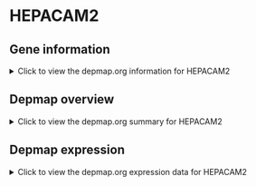 <h1>HEPACAM2</h1>

<h2>Gene information</h2>
<details>
  <summary>Click to view the depmap.org information for HEPACAM2</summary>
  <iframe src="https://depmap.org/portal/gene/HEPACAM2?tab=about" style="border:none;width:100%;height:800px"></iframe>
</details>

<h2>Depmap overview</h2>
<details>
  <summary>Click to view the depmap.org summary for HEPACAM2</summary>
  <iframe src="https://depmap.org/portal/gene/HEPACAM2?tab=overview" style="border:none;width:100%;height:800px"></iframe>
</details>

<h2>Depmap expression</h2>
<details>
  <summary>Click to view the depmap.org expression data for HEPACAM2</summary>
  <iframe src="https://depmap.org/portal/gene/HEPACAM2?tab=characterization" style="border:none;width:100%;height:800px"></iframe>
</details>


<!--
<h2>Reactome Pathway diagram</h2>
PNAME
-->


